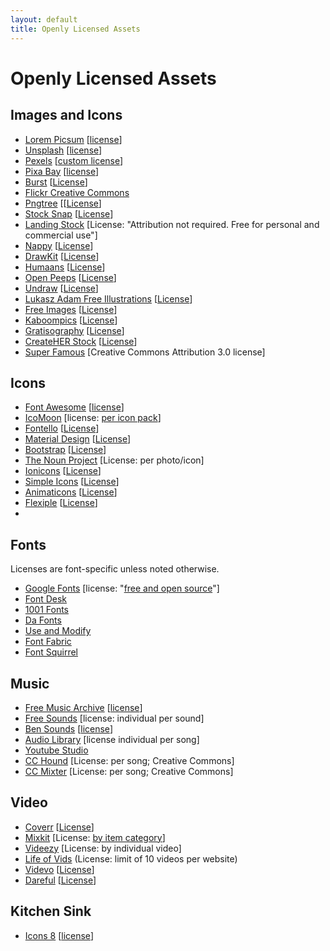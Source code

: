 ```yaml
---
layout: default
title: Openly Licensed Assets
---
```

# Openly Licensed Assets
## Images and Icons
- [Lorem Picsum](http://picsum.photos/) [[license](https://github.com/DMarby/picsum-photos/blob/main/lICENSE.md)]
- [Unsplash](https://unsplash.com/) [[license](https://unsplash.com/license)]
- [Pexels](https://www.pexels.com/) [[custom license](https://www.pexels.com/license/)]
- [Pixa Bay](https://pixabay.com/) [[license](https://pixabay.com/service/license/)]
- [Burst](https://burst.shopify.com/) [[License](https://burst.shopify.com/legal/terms)]
- [Flickr Creative Commons](https://www.flickr.com/creativecommons/)
- [Pngtree](https://pngtree.com/so/free-download) [[[License](https://pngtree.com/legal/license-terms)]
- [Stock Snap](https://stocksnap.io/) [[License](https://stocksnap.io/license)]
- [Landing Stock](https://landingstock.com/)  [License: "Attribution not required. Free for personal and commercial use"]
- [Nappy](https://www.nappy.co/) [[License](https://www.nappy.co/license)]
- [DrawKit](https://www.drawkit.io/) [[License](https://www.drawkit.io/license)]
- [Humaans](https://www.humaaans.com/) [[License](https://creativecommons.org/share-your-work/public-domain/cc0/)]
- [Open Peeps](https://www.openpeeps.com/) [[License](https://creativecommons.org/publicdomain/zero/1.0/)]
- [Undraw](https://undraw.co/) [[License](https://undraw.co/license)]
- [Lukasz Adam Free Illustrations](https://lukaszadam.com/illustrations) [[License](https://creativecommons.org/publicdomain/zero/1.0/)]
- [Free Images](https://www.freeimages.com/) [[License](https://www.freeimages.com/license)]
- [Kaboompics](https://kaboompics.com/) [[License](https://kaboompics.com/page/license-and-faq)]
- [Gratisography](https://gratisography.com/) [[License](https://gratisography.com/license/)]
- [CreateHER Stock](https://createherstock.com/free-stock-photos/) [[License](https://createherstock.com/usage-licensing/)]
- [Super Famous](https://images.superfamous.com/) [Creative Commons Attribution 3.0 license]

## Icons
- [Font Awesome](https://fontawesome.com/) [[license](https://fontawesome.com/license/free)]
- [IcoMoon](https://icomoon.io/) [license: [per icon pack](https://icomoon.io/app/#/select/library)]
- [Fontello](https://fontello.com/) [[License](https://scripts.sil.org/cms/scripts/page.php?site_id=nrsi&id=OFL)]
- [Material Design](https://material.io/resources/icons/) [[License](https://www.apache.org/licenses/LICENSE-2.0.html)]
- [Bootstrap](https://icons.getbootstrap.com/) [[License](https://github.com/twbs/icons/blob/main/LICENSE.md)]
- [The Noun Project](https://thenounproject.com/) [License: per photo/icon]
- [Ionicons](https://ionicons.com/) [[License](https://opensource.org/licenses/MIT)]
- [Simple Icons](https://simpleicons.org/) [[License](https://github.com/simple-icons/simple-icons/blob/develop/LICENSE.md)]
- [Animaticons](https://animaticons.co/) [[License](https://animaticons.co/license/)]
- [Flexiple](https://2.flexiple.com/scale/home) [[License](https://2.flexiple.com/scale/home#license)]
- 

## Fonts
Licenses are font-specific unless noted otherwise.
- [Google Fonts](https://fonts.google.com/) [license: "[free and open source](https://fonts.google.com/about)"]
- [Font Desk](https://fontesk.com/)
- [1001 Fonts](https://www.1001fonts.com/) 
- [Da Fonts](https://www.dafont.com/)
- [Use and Modify](https://usemodify.com/)
- [Font Fabric](https://www.fontfabric.com/free-fonts/)
- [Font Squirrel](https://www.fontsquirrel.com/)

## Music 
- [Free Music Archive](https://freemusicarchive.org/) [[license](https://freemusicarchive.org/License_Guide)]
- [Free Sounds](https://freesound.org/) [license: individual per sound]
- [Ben Sounds](https://www.bensound.com/) [[license](https://www.bensound.com/licensing)]
- [Audio Library](https://studio.youtube.com/channel/UCGB28M03tMtjaRBHtwfIdlg/music) [license individual per song]
- [Youtube Studio](https://studio.youtube.com/channel/UCxQRBS5AYtNfun5Jr2Hnelw/music)
- [CC Hound](https://cchound.com/) [License: per song; Creative Commons]
- [CC Mixter](http://dig.ccmixter.org/free) [License: per song; Creative Commons]

## Video
- [Coverr](https://coverr.co/) [[License](https://coverr.co/license)]
- [Mixkit](https://mixkit.co/) [License: [by item category](https://mixkit.co/license/)]
- [Videezy](https://www.videezy.com/) [License: by individual video]
- [Life of Vids](https://www.lifeofvids.com/) (License: limit of 10 videos per website)
- [Videvo](https://www.videvo.net/stock-video-footage/) [[License](https://help.videvo.net/article/28-videvo-attribution-license)]
- [Dareful](https://dareful.com/) [[License](https://creativecommons.org/licenses/by/4.0/)]

## Kitchen Sink
- [Icons 8](https://icons8.com/) [[license](https://icons8.com/license)]
